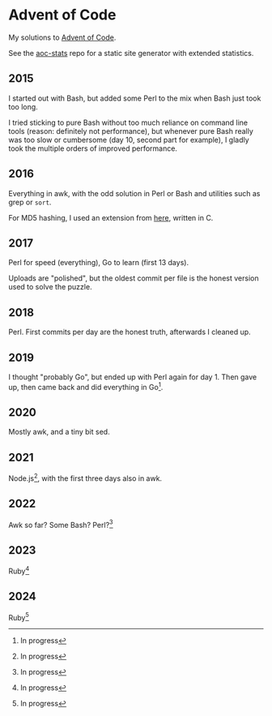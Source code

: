 # Advent of Code

My solutions to [Advent of Code](https://adventofcode.com).

See the [aoc-stats](https://github.com/bewuethr/aoc-stats) repo for a static
site generator with extended statistics.

## 2015

I started out with Bash, but added some Perl to the mix when Bash just took too
long.

I tried sticking to pure Bash without too much reliance on command line tools
(reason: definitely not performance), but whenever pure Bash really was too
slow or cumbersome (day 10, second part for example), I gladly took the
multiple orders of improved performance.

## 2016

Everything in awk, with the odd solution in Perl or Bash and utilities such as
grep or `sort`.

For MD5 hashing, I used an extension from
[here](https://github.com/su8/gawk-extensions), written in C.

## 2017

Perl for speed (everything), Go to learn (first 13 days).

Uploads are "polished", but the oldest commit per file is the honest version
used to solve the puzzle.

## 2018

Perl. First commits per day are the honest truth, afterwards I cleaned up.

## 2019

I thought "probably Go", but ended up with Perl again for day 1. Then gave up,
then came back and did everything in Go[^1].

## 2020

Mostly awk, and a tiny bit sed.

## 2021

Node.js[^1], with the first three days also in awk.

## 2022

Awk so far? Some Bash? Perl?[^1]

## 2023

Ruby[^1]

## 2024

Ruby[^1]

[^1]: In progress
